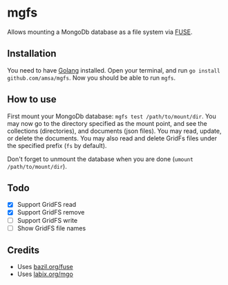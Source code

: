mgfs
========

Allows mounting a MongoDb database as a file system via [FUSE](https://bazil.org/fuse/).

## Installation
You need to have [Golang](https://golang.org/doc/install) installed.
Open your terminal, and run `go install github.com/amsa/mgfs`. Now you should be able to
run `mgfs`.

## How to use
First mount your MongoDb database: `mgfs test /path/to/mount/dir`. You may now go to the directory specified 
as the mount point, and see the collections (directories), and documents (json files). You may read, update, 
or delete the documents. You may also read and delete GridFs files under the specified prefix (`fs` by default).

Don't forget to unmount the database when you are done (`umount /path/to/mount/dir`).

## Todo
- [x] Support GridFS read 
- [x] Support GridFS remove 
- [ ] Support GridFS write
- [ ] Show GridFS file names

## Credits
* Uses [bazil.org/fuse](http://bazil.org/fuse)
* Uses [labix.org/mgo](http://labix.org/mgo)
